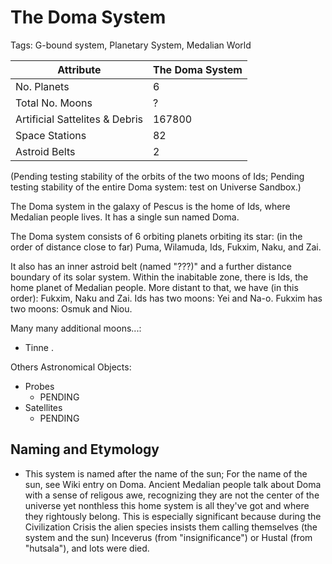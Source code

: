 # The Doma System

Tags: G-bound system, Planetary System, Medalian World

| Attribute | The Doma System |
| --- | --- |
| No. Planets | 6 |
| Total No. Moons | ? |
| Artificial Sattelites & Debris | 167800 |
| Space Stations | 82 |
| Astroid Belts | 2 |

(Pending testing stability of the orbits of the two moons of Ids; Pending testing stability of the entire Doma system: test on Universe Sandbox.)

The Doma system in the galaxy of Pescus is the home of Ids, where Medalian people lives. It has a single sun named Doma. 

The Doma system consists of 6 orbiting planets orbiting its star: (in the order of distance close to far) Puma, Wilamuda, Ids, Fukxim, Naku, and Zai.

It also has an inner astroid belt (named "???)" and a further distance boundary of its solar system. <!--(Remark) Maybe we should explore a bit on making the Medalian solar system a stable double-star system, since those are said to be abundant out there in the universe - we need to study some examples of this kind and habitats of their orbiting planets. -->
Within the inabitable zone, there is Ids, the home planet of Medalian people. More distant to that, we have (in this order): Fukxim, Naku and Zai. Ids has two moons: Yei and Na-o. Fukxim has two moons: Osmuk and Niou.

Many many additional moons...:

* Tinne <!--(Remark) This name is unclaimed; I think it would be OK but maybe too obvious (which was not how I came up with this word, which doesn't really matter) if it denotes a planet/moon that's small. -->.

Others Astronomical Objects:

* Probes
  * PENDING
* Satellites
  * PENDING

## Naming and Etymology

* This system is named after the name of the sun; For the name of the sun, see Wiki entry on Doma. Ancient Medalian people talk about Doma with a sense of religous awe, recognizing they are not the center of the universe yet nonthless this home system is all they've got and where they rightously belong. This is especially significant because during the Civilization Crisis the alien species insists them calling themselves (the system and the sun) Inceverus (from "insignificance") or Hustal (from "hutsala"), and lots were died.